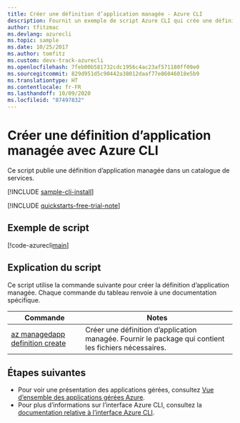 ```yaml
---
title: Créer une définition d’application managée - Azure CLI
description: Fournit un exemple de script Azure CLI qui crée une définition d’application managée dans l’abonnement.
author: tfitzmac
ms.devlang: azurecli
ms.topic: sample
ms.date: 10/25/2017
ms.author: tomfitz
ms.custom: devx-track-azurecli
ms.openlocfilehash: 7feb00b581732cdc1956c4ac23af571180ff09e0
ms.sourcegitcommit: 829d951d5c90442a38012daaf77e86046018e5b9
ms.translationtype: HT
ms.contentlocale: fr-FR
ms.lasthandoff: 10/09/2020
ms.locfileid: "87497832"
---
```

# <a name="create-a-managed-application-definition-with-azure-cli"></a>Créer une définition d’application managée avec Azure CLI

Ce script publie une définition d’application managée dans un catalogue de services. 


[!INCLUDE [sample-cli-install](../../../../includes/sample-cli-install.md)]

[!INCLUDE [quickstarts-free-trial-note](../../../../includes/quickstarts-free-trial-note.md)]

## <a name="sample-script"></a>Exemple de script

[!code-azurecli[main](../../../../cli_scripts/managed-applications/create-definition/create-definition.sh "Create definition")]


## <a name="script-explanation"></a>Explication du script

Ce script utilise la commande suivante pour créer la définition d’application managée. Chaque commande du tableau renvoie à une documentation spécifique.

| Commande | Notes |
|---|---|
| [az managedapp definition create](/cli/azure/managedapp/definition#az-managedapp-definition-create) | Créer une définition d’application managée. Fournir le package qui contient les fichiers nécessaires. |


## <a name="next-steps"></a>Étapes suivantes

* Pour voir une présentation des applications gérées, consultez [Vue d’ensemble des applications gérées Azure](../overview.md).
* Pour plus d’informations sur l’interface Azure CLI, consultez la [documentation relative à l’interface Azure CLI](/cli/azure).
